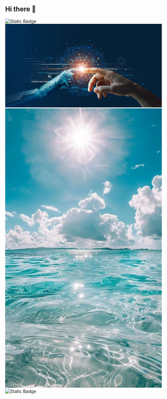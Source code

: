 ## Hi there 👋

<img alt="Static Badge" src="https://img.shields.io/badge/py-python-blue?logo=%3Cfont%20style%3D%22vertical-align%3A%20inherit%3B%22%3E%3Cfont%20style%3D%22vertical-align%3A%20inherit%3B%22%3E%233776AB%3C%2Ffont%3E%3C%2Ffont%3E">

<img src='https://github.com/vitalybell/vitalybell/blob/main/istockphoto-1206796363-612x612.jpg' alt = 'the unlimited'>

<img src='https://github.com/vitalybell/vitalybell/blob/main/%D0%91%D0%B5%D0%B7%20%D0%BD%D0%B0%D0%B7%D0%B2%D0%B0%D0%BD%D0%B8%D1%8F%20(1).jpg' alt = 'the unlimited'>

<img alt="Static Badge" src="https://img.shields.io/badge/py-torch-red?logo=%3Cfont%20style%3D%22vertical-align%3A%20inherit%3B%22%3E%3Cfont%20style%3D%22vertical-align%3A%20inherit%3B%22%3E%23EE4C2C%3C%2Ffont%3E%3C%2Ffont%3E">
